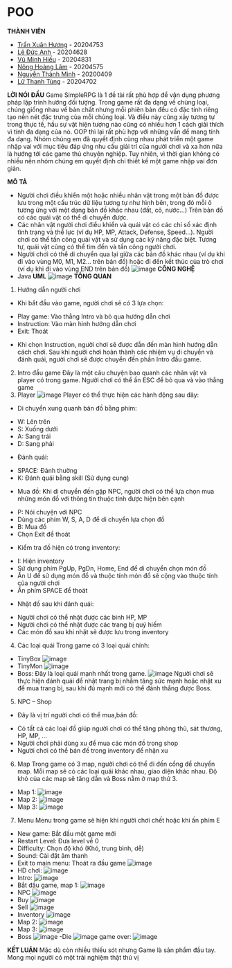 # POO
**THÀNH VIÊN**
- [Trần Xuân Hương](https://www.facebook.com/TXHuong.HUST/) - 20204753
- [Lê Đức Anh](https://www.facebook.com/profile.php?id=100021833977082) - 20204628
- [Vũ Minh Hiếu](https://www.facebook.com/profile.php?id=100008986909307) - 20204831
- [Nông Hoàng Lâm](https://www.facebook.com/profile.php?id=100026791365278) - 20204575
- [Nguyễn Thành Minh](https://www.facebook.com/minh14092002) - 20200409
- [Lữ Thanh Tùng](https://www.facebook.com/tung.luthanh.2002) - 20204702

**LỜI NÓI ĐẦU**
Game SimpleRPG là 1 đề tài rất phù hợp để vận dụng phương pháp lập trình hướng đối tượng. Trong game rất đa dạng về chủng loại, chúng giống nhau về bản chất nhưng mỗi phiên bản đều có đặc tính riêng tạo nên nét đặc trưng của mỗi chủng loại. Và điều này cũng xảy tương tự trong thực tế, hầu sự vật hiện tượng nào cũng có nhiều hơn 1 cách giải thích vì tính đa dạng của nó. OOP thì lại rất phù hợp với những vấn đề mang tính đa dạng. Nhóm chúng em đã quyết định cùng nhau phát triển một game nhập vai với mục tiêu đáp ứng nhu cầu giải trí của người chơi và xa hơn nữa là hướng tới các game thủ chuyên nghiệp. Tuy nhiên, vì thời gian không có nhiều nên nhóm chúng em quyết định chỉ thiết kế một game nhập vai đơn giản.

**MÔ TẢ**
- Người chơi điều khiển một hoặc nhiều nhân vật trong một bản đồ được lưu trong một cấu trúc dữ liệu tương tự như hình bên, trong đó mỗi ô tương ứng với một dạng bản đồ khác nhau (đất, cỏ, nước…) Trên bản đồ có các quái vật có thể di chuyển được.
- Các nhân vật người chơi điều khiển và quái vật có các chỉ số xác định tình trạng và thể lực (ví dụ HP, MP, Attack, Defense, Speed…). Người chơi có thể tấn công quái vật và sử dụng các kỹ năng đặc biệt. Tương tự, quái vật cũng có thể tìm đến và tấn công người chơi.
- Người chơi có thể di chuyển qua lại giữa các bản đồ khác nhau (ví dụ khi đi vào vùng M0, M1, M2… trên bản đồ) hoặc đi đến kết thúc của trò chơi (ví dụ khi đi vào vùng END trên bản đồ)
![image](image.png)
**CÔNG NGHỆ**
- Java
**UML**
![image](image.png)
**TỔNG QUAN**
1.	Hướng dẫn người chơi
- Khi bắt đầu vào game, người chơi sẽ có 3 lựa chọn:
+ Play game: Vào thẳng Intro và bỏ qua hướng dẫn chơi
+ Instruction: Vào màn hình hướng dẫn chơi
+ Exit: Thoát
- Khi chọn Instruction, người chơi sẽ được dẫn đến màn hình hướng dẫn cách chơi. Sau khi người chơi hoàn thành các nhiệm vụ di chuyển và đánh quái, người chơi sẽ được chuyển đến phần Intro đầu game.
2.	Intro đầu game
Đây là một câu chuyện bao quanh các nhân vật và player có trong game. Người chơi có thể ấn ESC để bỏ qua và vào thẳng game
3.	Player
![image](image.png)
Player có thể thực hiện các hành động sau đây:
-	Di chuyển xung quanh bản đồ bằng phím:
+ W: Lên trên
+ S: Xuống dưới
+ A: Sang trái
+ D: Sang phải
-	Đánh quái:
+ SPACE: Đánh thường
+ K: Đánh quái bằng skill (Sử dụng cung)
-	Mua đồ: Khi di chuyển đến gặp NPC, người chơi có thể lựa chọn mua những món đồ với thông tin thuộc tính được hiện bên cạnh
+ P: Nói chuyện với NPC
+ Dùng các phím W, S, A, D để di chuyển lựa chọn đồ
+ B: Mua đồ
+ Chọn Exit để thoát
-	Kiểm tra đồ hiện có trong inventory:
+ I: Hiện inventory
+ Sử dụng phím PgUp, PgDn, Home, End để di chuyển chọn món đồ
+ Ấn U để sử dụng món đồ và thuộc tính món đồ sẽ cộng vào thuộc tính của người chơi
+ Ấn phím SPACE để thoát
-	Nhặt đồ sau khi đánh quái:
+ Người chơi có thể nhặt được các bình HP, MP 
+ Người chơi có thể nhặt được các trang bị quý hiếm
+ Các món đồ sau khi nhặt sẽ được lưu trong inventory
4.	Các loại quái
Trong game có 3 loại quái chính:
- TinyBox
![image](image.png)
- TinyMon
![image](image.png)
- Boss: Đây là loại quái mạnh nhất trong game.
![image](image.png)
Người chơi sẽ thực hiện đánh quái để nhặt trang bị nhằm tăng sức mạnh hoặc nhặt xu để mua trang bị, sau khi đủ mạnh mới có thể đánh thắng được Boss.
5.	NPC – Shop
-	Đây là vị trí người chơi có thể mua,bán đồ:
+ Có tất cả các loại đồ giúp người chơi có thể tăng phòng thủ, sát thương, HP, MP, …
+ Người chơi phải dùng xu để mua các món đồ trong shop
+ Người chơi có thể bán đề trong inventory để nhận xu
6.	Map
Trong game có 3 map, người chơi có thể đi đến cổng để chuyển map. Mỗi map sẽ có các loại quái khác nhau, giao diện khác nhau. Độ khó của các map sẽ tăng dần và Boss nằm ở map thứ 3. 
- Map 1:
![image](image.png)
- Map 2:
![image](image.png)
- Map 3:
![image](image.png)
7.	Menu
Menu trong game sẽ hiện khi người chơi chết hoặc khi ấn phím E
-	New game: Bắt đầu một game mới
-	Restart Level: Đưa level về 0
-	Difficulty: Chọn độ khó (Khó, trung bình, dễ)
-	Sound: Cài đặt âm thanh
-	Exit to main menu: Thoát ra đầu game
![image](image.png)
- HD chơi:
![image](image.png)
- Intro: 
![image](image.png)
- Bắt đầu game, map 1:
![image](image.png)
- NPC
![image](image.png)
- Buy
![image](image.png)
- Sell
![image](image.png)
- Inventory
![image](image.png)
- Map 2:
![image](image.png)
- Map 3: 
![image](image.png)
- Boss
![image](image.png)
-Die
![image](image.png)
game over: 
![image](image.png)

**KẾT LUẬN**
Mặc dù còn nhiều thiếu sót nhưng Game là sản phẩm đầu tay. Mong mọi người có một trải nghiệm thật thú vị